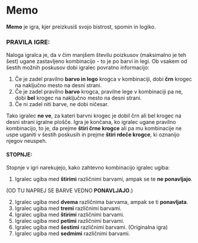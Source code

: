 # Memo
**Memo** je igra, kjer preizkusiš svojo bistrost, spomin in logiko.

### PRAVILA IGRE:
Naloga igralca je, da v čim manjšem številu poizkusov (maksimalno je teh šest) ugane zastavljeno kombinacijo - to je po barvi in legi.
Ob vsakem od šestih možnih poskusov dobi igralec povratno informacijo:
  1. Če je zadel pravilno **barvo in lego** krogca v kombinaciji, dobi **črn** krogec na naključno mesto na desni strani.
  2. Če je zadel pravilno **barvo** krogca, pravilne lege v kombinaciji pa ne, dobi **bel** krogec na naključno mesto na desni strani.
  3. Če ni zadel niti barve, ne dobi ničesar.

Tako igralec **ne ve**, za kateri barvni krogec je dobil črn ali bel krogec na desni strani igralne plošče.
Igra je končana, ko igralec ugane pravilno kombinacijo, to je, da prejme **štiri črne krogce** ali pa mu kombinacije ne uspe uganiti v šestih poskusih in prejme **štiri rdeče krogce**, ki oznanijo njegov neuspeh.

#### STOPNJE:
Stopnje v igri narekujejo, kako zahtevno kombinacijo igralec ugiba:
  1. Igralec ugiba med **štirimi** različnimi barvami, ampak se te **ne ponavljajo**.
 
  (OD TU NAPREJ SE BARVE VEDNO **PONAVLJAJO**.)
  
  2. Igralec ugiba med **dvema** različnima barvama, ampak se ti **ponavljata**. 
  3. Igralec ugiba med **tremi** različnimi barvami.
  4. Igralec ugiba med **štirimi** različnimi barvami.
  5. Igralec ugiba med **petimi** različnimi barvami.
  6. Igralec ugiba med **šestimi** različnimi barvami. (Originalna igra)
  7. Igralec ugiba med **sedmimi** različnimi barvami.
  
